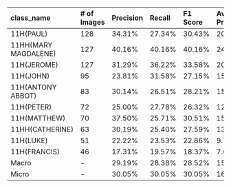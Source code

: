 | class_name           | # of Images   | Precision   | Recall   | F1 Score   | Average Precision   |
|:---------------------|:--------------|:------------|:---------|:-----------|:--------------------|
| 11H(PAUL)            | 128           | 34.31%      | 27.34%   | 30.43%     | 20.17%              |
| 11HH(MARY MAGDALENE) | 127           | 40.16%      | 40.16%   | 40.16%     | 24.94%              |
| 11H(JEROME)          | 127           | 31.29%      | 36.22%   | 33.58%     | 20.73%              |
| 11H(JOHN)            | 95            | 23.81%      | 31.58%   | 27.15%     | 15.06%              |
| 11H(ANTONY ABBOT)    | 83            | 30.14%      | 26.51%   | 28.21%     | 15.06%              |
| 11H(PETER)           | 72            | 25.00%      | 27.78%   | 26.32%     | 12.98%              |
| 11H(MATTHEW)         | 70            | 37.50%      | 25.71%   | 30.51%     | 15.68%              |
| 11HH(CATHERINE)      | 63            | 30.19%      | 25.40%   | 27.59%     | 13.12%              |
| 11H(LUKE)            | 51            | 22.22%      | 23.53%   | 22.86%     | 9.75%               |
| 11H(FRANCIS)         | 46            | 17.31%      | 19.57%   | 18.37%     | 7.68%               |
| Macro                | -             | 29.19%      | 28.38%   | 28.52%     | 15.52%              |
| Micro                | -             | 30.05%      | 30.05%   | 30.05%     | 16.02%              |